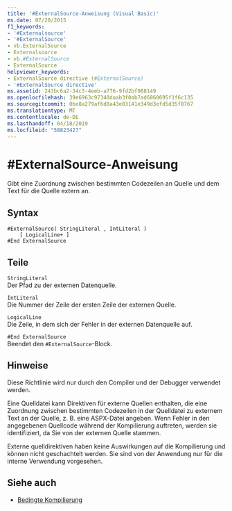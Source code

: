 ```yaml
---
title: '#ExternalSource-Anweisung (Visual Basic)'
ms.date: 07/20/2015
f1_keywords:
- '#Externalsource'
- '#ExternalSource'
- vb.ExternalSource
- Externalsource
- vb.#ExternalSource
- ExternalSource
helpviewer_keywords:
- ExternalSource directive (#ExternalSource)
- '#ExternalSource directive'
ms.assetid: 243bc6a2-34c3-4eeb-a776-9fd2bf988149
ms.openlocfilehash: 39e6963c97340daab3f0ab7ad6860695f1f6c135
ms.sourcegitcommit: 0be8a279af6d8a43e03141e349d3efd5d35f8767
ms.translationtype: MT
ms.contentlocale: de-DE
ms.lasthandoff: 04/18/2019
ms.locfileid: "58823427"
---
```

# <a name="externalsource-directive"></a>#ExternalSource-Anweisung
Gibt eine Zuordnung zwischen bestimmten Codezeilen an Quelle und dem Text für die Quelle extern an.  
  
## <a name="syntax"></a>Syntax  
  
```  
#ExternalSource( StringLiteral , IntLiteral )  
    [ LogicalLine+ ]  
#End ExternalSource  
```  
  
## <a name="parts"></a>Teile  
 `StringLiteral`  
 Der Pfad zu der externen Datenquelle.  
  
 `IntLiteral`  
 Die Nummer der Zeile der ersten Zeile der externen Quelle.  
  
 `LogicalLine`  
 Die Zeile, in dem sich der Fehler in der externen Datenquelle auf.  
  
 `#End ExternalSource`  
 Beendet den `#ExternalSource`-Block.  
  
## <a name="remarks"></a>Hinweise  
 Diese Richtlinie wird nur durch den Compiler und der Debugger verwendet werden.  
  
 Eine Quelldatei kann Direktiven für externe Quellen enthalten, die eine Zuordnung zwischen bestimmten Codezeilen in der Quelldatei zu externem Text an der Quelle, z. B. eine ASPX-Datei angeben. Wenn Fehler in den angegebenen Quellcode während der Kompilierung auftreten, werden sie identifiziert, da Sie von der externen Quelle stammen.  
  
 Externe quelldirektiven haben keine Auswirkungen auf die Kompilierung und können nicht geschachtelt werden. Sie sind von der Anwendung nur für die interne Verwendung vorgesehen.  
  
## <a name="see-also"></a>Siehe auch

- [Bedingte Kompilierung](../../../visual-basic/programming-guide/program-structure/conditional-compilation.md)
